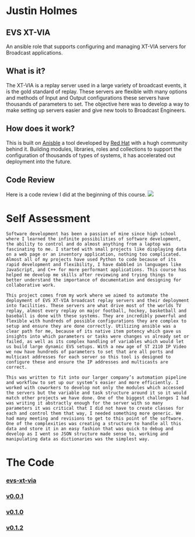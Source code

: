 # Justin Holmes
## EVS XT-VIA
An ansible role that supports configuring and managing XT-VIA servers for Broadcast applications.

## What is it?
The XT-VIA is a replay server used in a large variety of broadcast events, it is the gold standard of replay. These servers are flexible with many options and methods of Input and Output configurations these servers have thousands of parameters to set. The objective here was to develop a way to make setting up servers easier and give new tools to Broadcast Engineers.

## How does it work?

This is built on [Anisble](https://docs.ansible.com/) a tool developed by [Red Hat](https://www.redhat.com/) with a hugh community behind it. Building modules, libraries, roles and collections to support the configuration of thousands of types of systems, it has accelerated out deployment into the future. 

## Code Review

Here is a code review I did at the beginning of this course. 
![](https://youtu.be/emOqEMgcZ6w)

# Self Assessment

    Software development has been a passion of mine since high school where I learned the infinite possibilities of software development, the ability to control and do almost anything from a laptop was fascinating to me. I started with small projects like displaying data on a web page or an inventory application, nothing too complicated. Almost all of my projects have used Python to code because of its rapid development and flexibility, I have dabbled in languages like JavaScript, and C++ for more performant applications. This course has helped me develop me skills after reviewing and trying things to better understand the importance of documentation and designing for collaborative work. 

    This project comes from my work where we aimed to automate the deployment of EVS XT-VIA broadcast replay servers and their deployment into facilities. These servers are what drive most of the worlds TV replay, almost every replay on major football, hockey, basketball and baseball is done with these systems. They are incredibly powerful and flexible with hundreds of possible configurations they are complex to setup and ensure they are done correctly. Utilizing ansible was a clear path for me, because of its native item potency which gave us insights into which parameters or tasks were changes vs already set or failed, as well as its complex handling of variables which would let us build large dynamic EVS setups. With a new age of ST 2110 IP Video we now have hundreds of parameters to set that are all ports and multicast addresses for each server so this tool is designed to configure these and ensure the IP addresses and multicasts are correct. 

    This was written to fit into our larger company’s automation pipeline and workflow to set up our system’s easier and more efficiently. I worked with coworkers to develop not only the modules which accessed the servers but the variable and task structure around it so it would match other projects we have done. One of the biggest challenges I had was writing it abstractly enough for the server with so many parameters it was critical that I did not have to create classes for each and control them that way, I needed something more generic. We had many meeting and revisions to get to this point of the software. One of the complexities was creating a structure to handle all this data and store it in an easy fashion that was quick to debug and develop as I went so JSON structure made sense to, working and manipulating data as dictionaries was the simplest way. 

# The Code
### [evs-xt-via](evs-xt-via)
### [v0.0.1](evs-xt-via/v0.0.1/)
### [v0.1.0](evs-xt-via/v0.1.0/)
### [v0.1.2](evs-xt-via/v0.1.2/)

